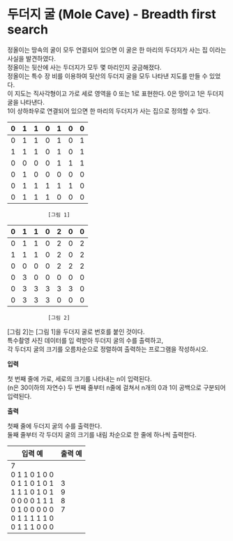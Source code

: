 두더지 굴 (Mole Cave) - Breadth first search
====================================

 정올이는 땅속의 굴이 모두 연결되어 있으면 이 굴은 한 마리의 두더지가 사는 집 이라는 사실을 발견하였다.   
 정올이는 뒷산에 사는 두더지가 모두 몇 마리인지 궁금해졌다.   
 정올이는 특수 장 비를 이용하여 뒷산의 두더지 굴을 모두 나타낸 지도를 만들 수 있었다.    
 이 지도는 직사각형이고 가로 세로 영역을 0 또는 1로 표현한다. 0은 땅이고 1은 두더지 굴을 나타낸다.  
 1이 상하좌우로 연결되어 있으면 한 마리의 두더지가 사는 집으로 정의할 수 있다.  

|0|1|1|0|1|0|0|
|-|-|-|-|-|-|-|
|0|1|1|0|1|0|1|
|1|1|1|0|1|0|1|
|0|0|0|0|1|1|1|
|0|1|0|0|0|0|0|
|0|1|1|1|1|1|0|
|0|1|1|1|0|0|0|

                 [그림 1]

|0|1|1|0|2|0|0|
|-|-|-|-|-|-|-|
|0|1|1|0|2|0|2|
|1|1|1|0|2|0|2|
|0|0|0|0|2|2|2|
|0|3|0|0|0|0|0|
|0|3|3|3|3|3|0|
|0|3|3|3|0|0|0|

                 [그림 2]

 [그림 2]는 [그림 1]을 두더지 굴로 번호를 붙인 것이다.   
 특수촬영 사진 데이터를 입 력받아 두더지 굴의 수를 출력하고,     
 각 두더지 굴의 크기를 오름차순으로 정렬하여 출력하는 프로그램을 작성하시오.


**입력** 

첫 번째 줄에 가로, 세로의 크기를 나타내는 n이 입력된다.   
(n은 30이하의 자연수) 두 번째 줄부터 n줄에 걸쳐서 n개의 0과 1이 공백으로 구분되어 입력된다.


**출력**  

첫째 줄에 두더지 굴의 수를 출력한다.   
둘째 줄부터 각 두더지 굴의 크기를 내림 차순으로 한 줄에 하나씩 출력한다. 

| 입력 예                      |출력 예                |
|---------------------------|---------------------|
|7 <br> 0 1 1 0 1 0 0 <br> 0 1 1 0 1 0 1 <br> 1 1 1 0 1 0 1 <br> 0 0 0 0 1 1 1 <br> 0 1 0 0 0 0 0 <br> 0 1 1 1 1 1 0 <br> 0 1 1 1 0 0 0  |3 <br> 9 <br> 8 <br> 7                 |
